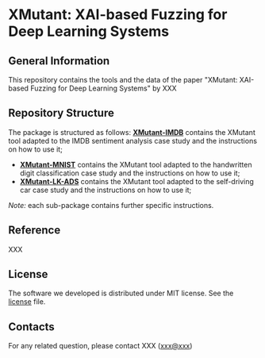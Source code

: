 # XMutant: XAI-based Fuzzing for Deep Learning Systems

## General Information ##
This repository contains the tools and the data of the paper "XMutant: XAI-based Fuzzing for Deep Learning Systems"
 by XXX

## Repository Structure ##
The package is structured as follows:
 [__XMutant-IMDB__](/XMutant-IMDB) contains the XMutant tool adapted to the IMDB sentiment analysis case study and the instructions on how to use it;
* [__XMutant-MNIST__](/XMutant-MNIST) contains the XMutant tool adapted to the handwritten digit classification case study and the instructions on how to use it;
* [__XMutant-LK-ADS__](/XMutant-LK-ADS) contains the XMutant tool adapted to the self-driving car case study and the instructions on how to use it;

_Note:_ each sub-package contains further specific instructions.

## Reference

XXX

## License ##
The software we developed is distributed under MIT license. See the [license](/LICENSE) file.

## Contacts

For any related question, please contact XXX ([xxx@xxx](xxx@xxx)) 

